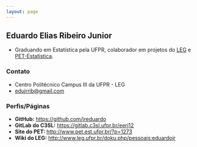 ```yaml
---
layout: page
---
```


## Eduardo Elias Ribeiro Junior ##

* Graduando em Estatística pela UFPR, colaborador em projetos do
  [LEG](http://www.leg.ufpr.br/) e [PET-Estatística](http://www.pet.est.ufpr.br/).

### Contato ###

* Centro Politécnico Campus III da UFPR - LEG 
* [edujrrib@gmail.com](mailto:edujrrib@gmail.com)

### Perfis/Páginas ###

* **GitHub:** https://github.com/jreduardo
* **GitLab do C3SL:** https://gitlab.c3sl.ufpr.br/eerj12
* **Site do PET:** http://www.pet.est.ufpr.br/?p=1273
* **Wiki do LEG:** http://www.leg.ufpr.br/doku.php/pessoais:eduardojr
